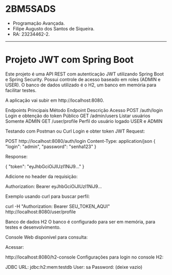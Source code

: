 # 2BM5SADS

- Programação Avançada.
- Filipe Augusto dos Santos de Siqueira.
- RA: 23234462-2.

--------------------
# Projeto JWT com Spring Boot
Este projeto é uma API REST com autenticação JWT utilizando Spring Boot e Spring Security. Possui controle de acesso baseado em roles (ADMIN e USER). O banco de dados utilizado é o H2, um banco em memória para facilitar testes.

A aplicação vai subir em http://localhost:8080.

Endpoints Principais
Método	Endpoint	Descrição	Acesso
POST	/auth/login	Login e obtenção do token	Público
GET	/admin/users	Listar usuários	Somente ADMIN
GET	/user/profile	Perfil do usuário logado	USER e ADMIN

Testando com Postman ou Curl
Login e obter token JWT
Request:

POST http://localhost:8080/auth/login
Content-Type: application/json
{
  "login": "admin",
  "password": "senha123"
}

Response:

{
  "token": "eyJhbGciOiJIUzI1NiJ9..."
}

Adicione no header da requisição:

Authorization: Bearer eyJhbGciOiJIUzI1NiJ9...

Exemplo usando curl para buscar perfil:

curl -H "Authorization: Bearer SEU_TOKEN_AQUI" http://localhost:8080/user/profile

Banco de dados H2
O banco é configurado para ser em memória, para testes e desenvolvimento.

Console Web disponível para consulta:

Acessar:

http://localhost:8080/h2-console
Configurações para login no console H2:

JDBC URL: jdbc:h2:mem:testdb
User: sa
Password: (deixe vazio)


